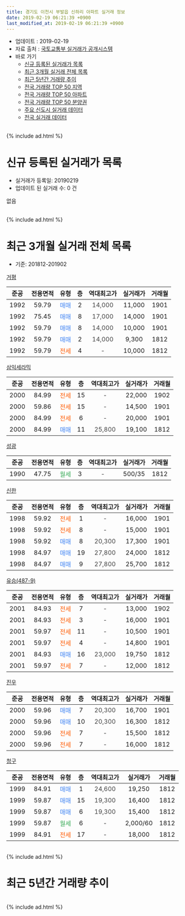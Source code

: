 ```yaml
---
title: 경기도 이천시 부발읍 신하리 아파트 실거래 정보
date: 2019-02-19 06:21:39 +0900
last_modified_at: 2019-02-19 06:21:39 +0900
---
```


* 업데이트 : 2019-02-19
* 자료 출처 : [국토교통부 실거래가 공개시스템](http://rt.molit.go.kr)
* 바로 가기
    * [신규 등록된 실거래가 목록](#신규-등록된-실거래가-목록)
    * [최근 3개월 실거래 전체 목록](#최근-3개월-실거래-전체-목록)
    * [최근 5년간 거래량 추이](#최근-5년간-거래량-추이)
    * [전국 거래량 TOP 50 지역](https://ayogom.github.io/apt-trade-info/최근-3개월-전국에서-가장-거래가-많이-발생한-지역)
    * [전국 거래량 TOP 50 아파트](https://ayogom.github.io/apt-trade-info/최근-3개월-전국에서-가장-거래가-많이-발생한-아파트)
    * [전국 거래량 TOP 50 분양권](https://ayogom.github.io/apt-trade-info/최근-3개월-전국에서-가장-거래가-많이-발생한-분양권)
    * [주요 신도시 실거래 데이터](https://ayogom.github.io/apt-trade-info/주요-신도시)
    * [전국 실거래 데이터](https://ayogom.github.io/apt-trade-info/전국)
<br>
{% include ad.html %}
<br>

# 신규 등록된 실거래가 목록
* 실거래가 등록일: 20190219
* 업데이트 된 실거래 수: 0 건

없음

<br>
{% include ad.html %}
<br>

# 최근 3개월 실거래 전체 목록
* 기준: 201812-201902


[거평](https://search.naver.com/search.naver?query=%EA%B2%BD%EA%B8%B0%EB%8F%84+%EC%9D%B4%EC%B2%9C%EC%8B%9C+%EB%B6%80%EB%B0%9C%EC%9D%8D+%EC%8B%A0%ED%95%98%EB%A6%AC+%EA%B1%B0%ED%8F%89)

|준공|전용면적|유형|층|역대최고가|실거래가|거래월|
|:---:|:---:|:---:|:---:|:---:|:---:|:---:|
|1992|59.79|<span style="color:#4285f3">매매</span>|2|<span style="color:#444444">14,000</span>|11,000|1901|
|1992|75.45|<span style="color:#4285f3">매매</span>|8|<span style="color:#444444">17,000</span>|14,000|1901|
|1992|59.79|<span style="color:#4285f3">매매</span>|8|<span style="color:#444444">14,000</span>|10,000|1901|
|1992|59.79|<span style="color:#4285f3">매매</span>|2|<span style="color:#444444">14,000</span>|9,300|1812|
|1992|59.79|<span style="color:#ff5a00">전세</span>|4|<span style="color:#444444">-</span>|10,000|1812|

[삼익세라믹](https://search.naver.com/search.naver?query=%EA%B2%BD%EA%B8%B0%EB%8F%84+%EC%9D%B4%EC%B2%9C%EC%8B%9C+%EB%B6%80%EB%B0%9C%EC%9D%8D+%EC%8B%A0%ED%95%98%EB%A6%AC+%EC%82%BC%EC%9D%B5%EC%84%B8%EB%9D%BC%EB%AF%B9)

|준공|전용면적|유형|층|역대최고가|실거래가|거래월|
|:---:|:---:|:---:|:---:|:---:|:---:|:---:|
|2000|84.99|<span style="color:#ff5a00">전세</span>|15|<span style="color:#444444">-</span>|22,000|1902|
|2000|59.86|<span style="color:#ff5a00">전세</span>|15|<span style="color:#444444">-</span>|14,500|1901|
|2000|84.99|<span style="color:#ff5a00">전세</span>|6|<span style="color:#444444">-</span>|20,000|1901|
|2000|84.99|<span style="color:#4285f3">매매</span>|11|<span style="color:#444444">25,800</span>|19,100|1812|

[성광](https://search.naver.com/search.naver?query=%EA%B2%BD%EA%B8%B0%EB%8F%84+%EC%9D%B4%EC%B2%9C%EC%8B%9C+%EB%B6%80%EB%B0%9C%EC%9D%8D+%EC%8B%A0%ED%95%98%EB%A6%AC+%EC%84%B1%EA%B4%91)

|준공|전용면적|유형|층|역대최고가|실거래가|거래월|
|:---:|:---:|:---:|:---:|:---:|:---:|:---:|
|1990|47.75|<span style="color:#34a853">월세</span>|3|<span style="color:#444444">-</span>|500/35|1812|

[신한](https://search.naver.com/search.naver?query=%EA%B2%BD%EA%B8%B0%EB%8F%84+%EC%9D%B4%EC%B2%9C%EC%8B%9C+%EB%B6%80%EB%B0%9C%EC%9D%8D+%EC%8B%A0%ED%95%98%EB%A6%AC+%EC%8B%A0%ED%95%9C)

|준공|전용면적|유형|층|역대최고가|실거래가|거래월|
|:---:|:---:|:---:|:---:|:---:|:---:|:---:|
|1998|59.92|<span style="color:#ff5a00">전세</span>|1|<span style="color:#444444">-</span>|16,000|1901|
|1998|59.92|<span style="color:#ff5a00">전세</span>|8|<span style="color:#444444">-</span>|15,000|1901|
|1998|59.92|<span style="color:#4285f3">매매</span>|8|<span style="color:#444444">20,300</span>|17,300|1901|
|1998|84.97|<span style="color:#4285f3">매매</span>|19|<span style="color:#444444">27,800</span>|24,000|1812|
|1998|84.97|<span style="color:#4285f3">매매</span>|9|<span style="color:#444444">27,800</span>|25,700|1812|

[유승(487-9)](https://search.naver.com/search.naver?query=%EA%B2%BD%EA%B8%B0%EB%8F%84+%EC%9D%B4%EC%B2%9C%EC%8B%9C+%EB%B6%80%EB%B0%9C%EC%9D%8D+%EC%8B%A0%ED%95%98%EB%A6%AC+%EC%9C%A0%EC%8A%B9%28487-9%29)

|준공|전용면적|유형|층|역대최고가|실거래가|거래월|
|:---:|:---:|:---:|:---:|:---:|:---:|:---:|
|2001|84.93|<span style="color:#ff5a00">전세</span>|7|<span style="color:#444444">-</span>|13,000|1902|
|2001|84.93|<span style="color:#ff5a00">전세</span>|3|<span style="color:#444444">-</span>|16,000|1901|
|2001|59.97|<span style="color:#ff5a00">전세</span>|11|<span style="color:#444444">-</span>|10,500|1901|
|2001|59.97|<span style="color:#ff5a00">전세</span>|4|<span style="color:#444444">-</span>|14,800|1901|
|2001|84.93|<span style="color:#4285f3">매매</span>|16|<span style="color:#444444">23,000</span>|19,750|1812|
|2001|59.97|<span style="color:#ff5a00">전세</span>|7|<span style="color:#444444">-</span>|12,000|1812|

[진우](https://search.naver.com/search.naver?query=%EA%B2%BD%EA%B8%B0%EB%8F%84+%EC%9D%B4%EC%B2%9C%EC%8B%9C+%EB%B6%80%EB%B0%9C%EC%9D%8D+%EC%8B%A0%ED%95%98%EB%A6%AC+%EC%A7%84%EC%9A%B0)

|준공|전용면적|유형|층|역대최고가|실거래가|거래월|
|:---:|:---:|:---:|:---:|:---:|:---:|:---:|
|2000|59.96|<span style="color:#4285f3">매매</span>|7|<span style="color:#444444">20,300</span>|16,700|1901|
|2000|59.96|<span style="color:#4285f3">매매</span>|10|<span style="color:#444444">20,300</span>|16,300|1812|
|2000|59.96|<span style="color:#ff5a00">전세</span>|7|<span style="color:#444444">-</span>|15,500|1812|
|2000|59.96|<span style="color:#ff5a00">전세</span>|7|<span style="color:#444444">-</span>|16,000|1812|

[청구](https://search.naver.com/search.naver?query=%EA%B2%BD%EA%B8%B0%EB%8F%84+%EC%9D%B4%EC%B2%9C%EC%8B%9C+%EB%B6%80%EB%B0%9C%EC%9D%8D+%EC%8B%A0%ED%95%98%EB%A6%AC+%EC%B2%AD%EA%B5%AC)

|준공|전용면적|유형|층|역대최고가|실거래가|거래월|
|:---:|:---:|:---:|:---:|:---:|:---:|:---:|
|1999|84.91|<span style="color:#4285f3">매매</span>|1|<span style="color:#444444">24,600</span>|19,250|1812|
|1999|59.87|<span style="color:#4285f3">매매</span>|15|<span style="color:#444444">19,300</span>|16,400|1812|
|1999|59.87|<span style="color:#4285f3">매매</span>|6|<span style="color:#444444">19,300</span>|15,400|1812|
|1999|59.87|<span style="color:#34a853">월세</span>|6|<span style="color:#444444">-</span>|2,000/60|1812|
|1999|84.91|<span style="color:#ff5a00">전세</span>|17|<span style="color:#444444">-</span>|18,000|1812|


<br>
{% include ad.html %}
<br>

# 최근 5년간 거래량 추이


<div style="width:100%;">
    <canvas id="deal_progress" height="200"></canvas>
</div>

<script>
new Chart(document.getElementById("deal_progress"), {
    type: 'line',
    data: {
        labels: ['201402','201403','201404','201405','201406','201407','201408','201409','201410','201411','201412','201501','201502','201503','201504','201505','201506','201507','201508','201509','201510','201511','201512','201601','201602','201603','201604','201605','201606','201607','201608','201609','201610','201611','201612','201701','201702','201703','201704','201705','201706','201707','201708','201709','201710','201711','201712','201801','201802','201803','201804','201805','201806','201807','201808','201809','201810','201811','201812','201901','201902'],
        datasets: [{
            label: '매매',
            pointRadius: 1,
            data: [20, 15, 18, 11, 11, 10, 22, 24, 22, 15, 14, 21, 20, 26, 21, 16, 11, 17, 15, 18, 11, 9, 11, 10, 5, 14, 7, 9, 13, 13, 8, 7, 17, 10, 10, 5, 6, 9, 10, 13, 22, 23, 5, 11, 9, 7, 5, 13, 5, 13, 14, 9, 10, 5, 4, 11, 3, 7, 9, 5, 0],
            borderColor: "rgba(255, 201, 14, 1)",
            backgroundColor: "rgba(255, 201, 14, 0.5)",
            fill: false,
            lineTension: 0
        },{
            label: '전월세',
            pointRadius: 1,
            data: [17, 17, 13, 12, 11, 16, 14, 11, 22, 14, 13, 13, 12, 19, 13, 8, 12, 12, 13, 8, 7, 8, 9, 14, 9, 14, 8, 10, 5, 9, 11, 8, 15, 11, 10, 15, 14, 12, 7, 8, 9, 8, 8, 4, 10, 7, 5, 9, 8, 17, 7, 7, 5, 7, 7, 5, 5, 6, 7, 7, 2],
            borderColor: "rgba(0, 141, 185, 1)",
            backgroundColor: "rgba(0, 141, 185, 0.5)",
            fill: false,
            lineTension: 0
        }
        ]
    },
    options: {
        responsive: true,
        title: {
            display: false
        },
        tooltips: {
            mode: 'index',
            intersect: false
        },
        hover: {
            mode: 'nearest',
            intersect: true
        },
        scales: {
            xAxes: [{
                display: true,
                scaleLabel: {
                    display: true,
                    labelString: '년/월'
                }
            }],
            yAxes: [{
                display: true,
                ticks: {
                    suggestedMin: 0,
                },
                scaleLabel: {
                    display: true,
                    labelString: '실거래 수'
                }
            }]
        }
    }
});

</script>


<br>
{% include ad.html %}
<br>

